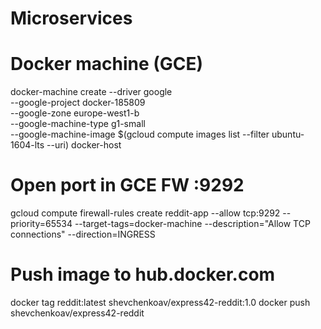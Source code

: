 # Microservices

# Docker machine (GCE)

docker-machine create --driver google \
--google-project docker-185809 \
--google-zone europe-west1-b \
--google-machine-type g1-small \
--google-machine-image $(gcloud compute images list --filter ubuntu-1604-lts --uri) docker-host

# Open port in GCE FW :9292
gcloud compute firewall-rules create reddit-app --allow tcp:9292 --priority=65534 --target-tags=docker-machine --description="Allow TCP connections" --direction=INGRESS

# Push image to hub.docker.com
docker tag reddit:latest shevchenkoav/express42-reddit:1.0
docker push shevchenkoav/express42-reddit

